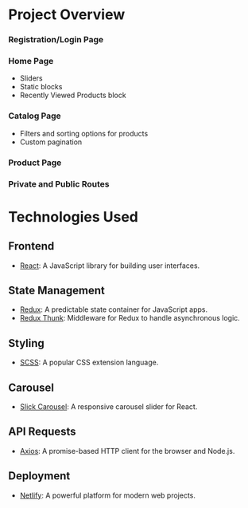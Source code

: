 # Project Overview

### Registration/Login Page

### Home Page

- Sliders
- Static blocks
- Recently Viewed Products block

### Catalog Page

- Filters and sorting options for products
- Custom pagination

### Product Page

### Private and Public Routes


# Technologies Used

## Frontend

- [React](https://reactjs.org/): A JavaScript library for building user interfaces.

## State Management

- [Redux](https://redux.js.org/): A predictable state container for JavaScript apps.
- [Redux Thunk](https://github.com/reduxjs/redux-thunk): Middleware for Redux to handle asynchronous logic.

## Styling

- [SCSS](https://sass-lang.com/): A popular CSS extension language.

## Carousel

- [Slick Carousel](https://react-slick.neostack.com/): A responsive carousel slider for React.

## API Requests

- [Axios](https://axios-http.com/): A promise-based HTTP client for the browser and Node.js.

## Deployment

- [Netlify](https://www.netlify.com/): A powerful platform for modern web projects.
